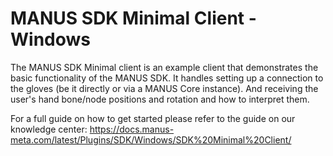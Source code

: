 # MANUS SDK Minimal Client - Windows
The MANUS SDK Minimal client is an example client that demonstrates the basic functionality of the MANUS SDK. It handles setting up a connection to the gloves (be it directly or via a MANUS Core instance). And receiving the user's hand bone/node positions and rotation and how to interpret them.

For a full guide on how to get started please refer to the guide on our knowledge center: https://docs.manus-meta.com/latest/Plugins/SDK/Windows/SDK%20Minimal%20Client/
